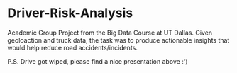# Driver-Risk-Analysis

Academic Group Project from the Big Data Course at UT Dallas. 
Given geoloaction and truck data, the task was to produce actionable insights that would help reduce road accidents/incidents.

P.S. Drive got wiped, please find a nice presentation above :')

